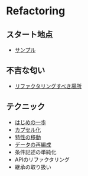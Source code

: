 # Refactoring
## スタート地点
- [サンプル](https://github.com/Kodak4400/Refactoring/tree/master/start)

## 不吉な匂い
- [リファクタリングすべき場所](https://github.com/Kodak4400/Refactoring/tree/master/check)

## テクニック
 - [はじめの一歩](https://github.com/Kodak4400/Refactoring/tree/master/tecnic/start)
 - [カプセル化](https://github.com/Kodak4400/Refactoring/tree/master/tecnic/capsule)
 - [特性の移動](https://github.com/Kodak4400/Refactoring/tree/master/tecnic/characteristic)
 - [データの再編成](https://github.com/Kodak4400/Refactoring/tree/master/tecnic/reorganize)
 - 条件記述の単純化
 - APIのリファクタリング
 - 継承の取り扱い
